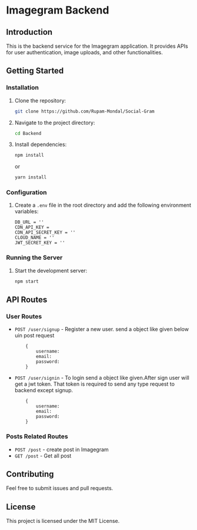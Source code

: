 # Imagegram Backend

## Introduction
This is the backend service for the Imagegram application. It provides APIs for user authentication, image uploads, and other functionalities.

## Getting Started

### Installation
1. Clone the repository:
    ```sh
    git clone https://github.com/Rupam-Mondal/Social-Gram
    ```
2. Navigate to the project directory:
    ```sh
    cd Backend
    ```
3. Install dependencies:
    ```sh
    npm install
    ```
    or
    ```sh
    yarn install
    ```

### Configuration
1. Create a `.env` file in the root directory and add the following environment variables:
    ```env
    DB_URL = ''
    CDN_API_KEY = 
    CDN_API_SECRET_KEY = ''
    CLOUD_NAME = ''
    JWT_SECRET_KEY = ''
    ```

### Running the Server
1. Start the development server:
    ```sh
    npm start
    ```

## API Routes

### User Routes
- `POST /user/signup` - Register a new user. send a object like given below uin post request
    ```
        {
            username:
            email:
            password:
        }
    ```
- `POST /user/signin` - To login send a object like given.After sign user will get a jwt token. That token is required to send any type request to backend except signup.
    ```
        {
            username:
            email:
            password:
        }
    ```

### Posts Related Routes
- `POST /post` - create post in Imagegram
- `GET /post` - Get all post


## Contributing
Feel free to submit issues and pull requests.

## License
This project is licensed under the MIT License.
